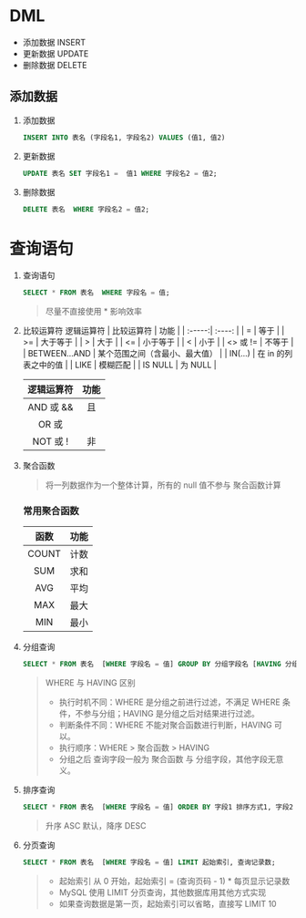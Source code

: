 # DML
   * 添加数据 INSERT
   * 更新数据 UPDATE
   * 删除数据 DELETE

## 添加数据
1. 添加数据
   ```SQL
   INSERT INTO 表名 (字段名1, 字段名2) VALUES (值1, 值2)
   ```
2. 更新数据
   ```SQL
   UPDATE 表名 SET 字段名1 =  值1 WHERE 字段名2 = 值2;
   ```

3. 删除数据
   ```SQL
   DELETE 表名  WHERE 字段名2 = 值2;
   ```

# 查询语句
1. 查询语句
   ```SQL
   SELECT * FROM 表名  WHERE 字段名 = 值;
   ```
   > 尽量不直接使用 * 影响效率

2. 比较运算符   逻辑运算符
   | 比较运算符  | 功能 | 
   | :-----:| :----: |
   | = | 等于 | 
   | >= | 大于等于 | 
   | > | 大于 | 
   | <= | 小于等于 | 
   | < | 小于 | 
   | <> 或 != | 不等于 | 
   | BETWEEN...AND | 某个范围之间（含最小、最大值） |
   | IN(...) | 在 in 的列表之中的值 |
   | LIKE | 模糊匹配 |
   | IS NULL | 为 NULL |

   |  逻辑运算符 | 功能 | 
   | :-----:| :----: |
   | AND 或 && | 且 |     
   | OR 或 ||  | 或 |
   | NOT 或 !  | 非 |  

3. 聚合函数
   > 将一列数据作为一个整体计算，所有的 null 值不参与 聚合函数计算  
   ### 常用聚合函数
     函数 | 功能 | 
   | :-----:| :----: |
   | COUNT | 计数 |  
   | SUM | 求和 |     
   | AVG | 平均  |
   | MAX | 最大 |  
   | MIN | 最小 |  

4. 分组查询
   ```SQL
   SELECT * FROM 表名  [WHERE 字段名 = 值] GROUP BY 分组字段名 [HAVING 分组过滤条件];
   ```

   > WHERE 与 HAVING 区别
   > * 执行时机不同：WHERE 是分组之前进行过滤，不满足 WHERE 条件，不参与分组；HAVING 是分组之后对结果进行过滤。
   > * 判断条件不同：WHERE 不能对聚合函数进行判断，HAVING 可以。
   > * 执行顺序：WHERE > 聚合函数 > HAVING
   > * 分组之后 查询字段一般为 聚合函数 与 分组字段，其他字段无意义。

5. 排序查询
   ```SQL
   SELECT * FROM 表名  [WHERE 字段名 = 值] ORDER BY 字段1 排序方式1, 字段2 排序方式2;
   ```
   > 升序 ASC 默认，降序 DESC

6. 分页查询
   ```SQL
   SELECT * FROM 表名  [WHERE 字段名 = 值] LIMIT 起始索引, 查询记录数;
   ```
   > * 起始索引 从 0 开始，起始索引 = (查询页码 - 1) * 每页显示记录数
   > * MySQL 使用 LIMIT 分页查询，其他数据库用其他方式实现
   > * 如果查询数据是第一页，起始索引可以省略，直接写 LIMIT 10

   